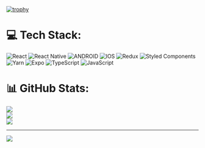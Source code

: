 [![trophy](https://github-profile-trophy.vercel.app/?username=ryo-ma&theme=onedark)](https://github.com/ryo-ma/github-profile-trophy)
# 💻 Tech Stack:
![React](https://img.shields.io/badge/react-%2320232a.svg?style=for-the-badge&logo=react&logoColor=%2361DAFB) ![React Native](https://img.shields.io/badge/react_native-%2320232a.svg?style=for-the-badge&logo=react&logoColor=%2361DAFB) ![ANDROID](https://img.shields.io/badge/android-%2320232a.svg?style=for-the-badge&logo=android&logoColor=%a4c639) ![IOS](https://img.shields.io/badge/IOS-%2320232a.svg?style=for-the-badge&logo=apple&logoColor=white) ![Redux](https://img.shields.io/badge/redux-%23593d88.svg?style=for-the-badge&logo=redux&logoColor=white) ![Styled Components](https://img.shields.io/badge/styled--components-DB7093?style=for-the-badge&logo=styled-components&logoColor=white) ![Yarn](https://img.shields.io/badge/yarn-%232C8EBB.svg?style=for-the-badge&logo=yarn&logoColor=white) ![Expo](https://img.shields.io/badge/expo-1C1E24?style=for-the-badge&logo=expo&logoColor=#D04A37) ![TypeScript](https://img.shields.io/badge/typescript-%23007ACC.svg?style=for-the-badge&logo=typescript&logoColor=white) ![JavaScript](https://img.shields.io/badge/javascript-%23323330.svg?style=for-the-badge&logo=javascript&logoColor=%23F7DF1E)
# 📊 GitHub Stats:
![](https://github-readme-stats.vercel.app/api?username=ShahilMangroliya&theme=dark&hide_border=false&include_all_commits=true&count_private=false)<br/>
![](https://github-readme-streak-stats.herokuapp.com/?user=ShahilMangroliya&theme=dark&hide_border=false)<br/>
![](https://github-readme-stats.vercel.app/api/top-langs/?username=ShahilMangroliya&theme=dark&hide_border=false&include_all_commits=true&count_private=false&layout=compact)

---
[![](https://visitcount.itsvg.in/api?id=ShahilMangroliya&icon=0&color=0)](https://visitcount.itsvg.in)
